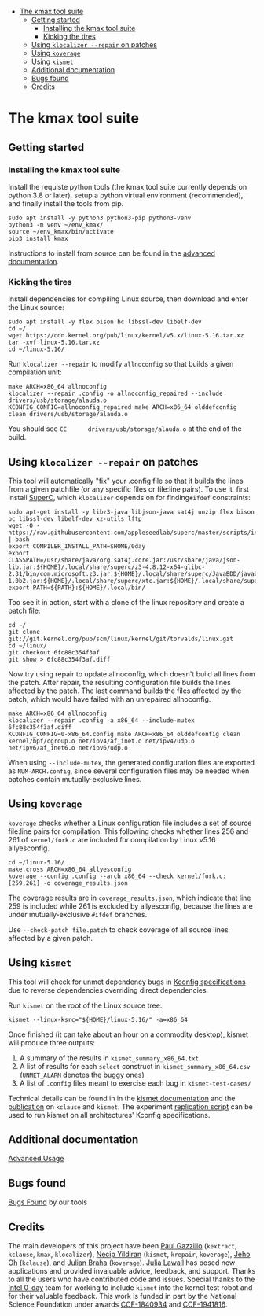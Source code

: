 <!-- START doctoc generated TOC please keep comment here to allow auto update -->
<!-- DON'T EDIT THIS SECTION, INSTEAD RE-RUN doctoc TO UPDATE -->

- [The kmax tool suite](#the-kmax-tool-suite)
  - [Getting started](#getting-started)
    - [Installing the kmax tool suite](#installing-the-kmax-tool-suite)
    - [Kicking the tires](#kicking-the-tires)
  - [Using `klocalizer --repair` on patches](#using-klocalizer---repair-on-patches)
  - [Using `koverage`](#using-koverage)
  - [Using `kismet`](#using-kismet)
  - [Additional documentation](#additional-documentation)
  - [Bugs found](#bugs-found)
  - [Credits](#credits)

<!-- END doctoc generated TOC please keep comment here to allow auto update -->


# The kmax tool suite

## Getting started

### Installing the kmax tool suite

Install the requiste python tools (the kmax tool suite currently depends on python 3.8 or later), setup a python virtual environment (recommended), and finally install the tools from pip.

    sudo apt install -y python3 python3-pip python3-venv
    python3 -m venv ~/env_kmax/
    source ~/env_kmax/bin/activate
    pip3 install kmax

Instructions to install from source can be found in the [advanced documentation](https://github.com/paulgazz/kmax/blob/master/docs/advanced.md).


### Kicking the tires

Install dependencies for compiling Linux source, then download and enter the Linux source:

    sudo apt install -y flex bison bc libssl-dev libelf-dev
    cd ~/
    wget https://cdn.kernel.org/pub/linux/kernel/v5.x/linux-5.16.tar.xz
    tar -xvf linux-5.16.tar.xz
    cd ~/linux-5.16/

Run `klocalizer --repair` to modify `allnoconfig` so that builds a given compilation unit:

    make ARCH=x86_64 allnoconfig
    klocalizer --repair .config -o allnoconfig_repaired --include drivers/usb/storage/alauda.o
    KCONFIG_CONFIG=allnoconfig_repaired make ARCH=x86_64 olddefconfig clean drivers/usb/storage/alauda.o
    
You should see `CC      drivers/usb/storage/alauda.o` at the end of the build.


## Using `klocalizer --repair` on patches

This tool will automatically "fix" your .config file so that it builds the lines from a given patchfile (or any specific files or file:line pairs).  To use it, first install [SuperC](https://github.com/appleseedlab/superc), which `klocalizer` depends on for finding`#ifdef` constraints:

    sudo apt-get install -y libz3-java libjson-java sat4j unzip flex bison bc libssl-dev libelf-dev xz-utils lftp
    wget -O - https://raw.githubusercontent.com/appleseedlab/superc/master/scripts/install.sh | bash
    export COMPILER_INSTALL_PATH=$HOME/0day
    export CLASSPATH=/usr/share/java/org.sat4j.core.jar:/usr/share/java/json-lib.jar:${HOME}/.local/share/superc/z3-4.8.12-x64-glibc-2.31/bin/com.microsoft.z3.jar:${HOME}/.local/share/superc/JavaBDD/javabdd-1.0b2.jar:${HOME}/.local/share/superc/xtc.jar:${HOME}/.local/share/superc/superc.jar:${CLASSPATH}
    export PATH=${PATH}:${HOME}/.local/bin/

Too see it in action, start with a clone of the linux repository and create a patch file:

    cd ~/
    git clone git://git.kernel.org/pub/scm/linux/kernel/git/torvalds/linux.git
    cd ~/linux/
    git checkout 6fc88c354f3af
    git show > 6fc88c354f3af.diff
    
Now try using repair to update allnoconfig, which doesn't build all lines from the patch.  After repair, the resulting configuration file builds the lines affected by the patch.  The last command builds the files affected by the patch, which would have failed with an unrepaired allnoconfig.

    make ARCH=x86_64 allnoconfig
    klocalizer --repair .config -a x86_64 --include-mutex 6fc88c354f3af.diff
    KCONFIG_CONFIG=0-x86_64.config make ARCH=x86_64 olddefconfig clean kernel/bpf/cgroup.o net/ipv4/af_inet.o net/ipv4/udp.o net/ipv6/af_inet6.o net/ipv6/udp.o
    
When using `--include-mutex`, the generated configuration files are exported as `NUM-ARCH.config`, since several configuration files may be needed when patches contain mutually-exclusive lines.

## Using `koverage`

`koverage` checks whether a Linux configuration file includes a set of source file:line pairs for compilation.  This following checks whether lines 256 and 261 of `kernel/fork.c` are included for compilation by Linux v5.16 allyesconfig.

    cd ~/linux-5.16/
    make.cross ARCH=x86_64 allyesconfig
    koverage --config .config --arch x86_64 --check kernel/fork.c:[259,261] -o coverage_results.json

The coverage results are in `coverage_results.json`, which indicate that line 259 is included while 261 is excluded by allyesconfig, because the lines are under mutually-exclusive `#ifdef` branches.

Use `--check-patch file.patch` to check coverage of all source lines affected by a given patch.

## Using `kismet`

This tool will check for unmet dependency bugs in [Kconfig specifications](https://www.kernel.org/doc/html/latest/kbuild/kconfig-language.html#menu-attributes) due to reverse dependencies overriding direct dependencies.

Run `kismet` on the root of the Linux source tree.

    kismet --linux-ksrc="${HOME}/linux-5.16/" -a=x86_64

Once finished (it can take about an hour on a commodity desktop), kismet will produce three outputs:

  1. A summary of the results in `kismet_summary_x86_64.txt`
  2. A list of results for each `select` construct in `kismet_summary_x86_64.csv` (`UNMET_ALARM` denotes the buggy ones)
  3. A list of `.config` files meant to exercise each bug in `kismet-test-cases/`

Technical details can be found in in the [kismet documentation](https://github.com/paulgazz/kmax/blob/master/docs/advanced.md#kismet) and the [publication](https://paulgazzillo.com/papers/esecfse21.pdf) on `kclause` and `kismet`.  The experiment [replication script](https://github.com/paulgazz/kmax/blob/master/scripts/kismet_evaluation/kismet_experiments_replication.sh) can be used to run kismet on all architectures' Kconfig specifications.


## Additional documentation

[Advanced Usage](https://github.com/paulgazz/kmax/blob/master/docs/advanced.md)


## Bugs found

[Bugs Found](https://github.com/paulgazz/kmax/blob/master/docs/bugs_found.md) by our tools


## Credits

The main developers of this project have been [Paul Gazzillo](https://paulgazzillo.com) (`kextract`, `kclause`, `kmax`, `klocalizer`), [Necip Yildiran](http://www.necipyildiran.com/) (`kismet`, `krepair`, `koverage`), [Jeho Oh](https://www.linkedin.com/in/jeho-oh-110a2092/) (`kclause`), and [Julian Braha](https://julianbraha.com/) (`koverage`).  [Julia Lawall](https://pages.lip6.fr/Julia.Lawall/) has posed new applications and provided invaluable advice, feedback, and support.  Thanks to all the users who have contributed code and issues.  Special thanks to the [Intel 0-day](https://01.org/lkp) team for working to include `kismet` into the kernel test robot and for their valuable feedback.  This work is funded in part by the National Science Foundation under awards [CCF-1840934](https://nsf.gov/awardsearch/showAward?AWD_ID=1840934) and [CCF-1941816](https://nsf.gov/awardsearch/showAward?AWD_ID=1941816).
